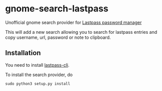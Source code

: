 <!--
SPDX-FileCopyrightText: 2021 Håvard Moen <post@haavard.name>

SPDX-License-Identifier: GPL-3.0-or-later
-->

# gnome-search-lastpass
Unofficial gnome search provider for [Lastpass password manager](https://lastpass.com)

This will add a new search allowing you to search for lastpass entries and copy
username, url, password or note to clipboard.

## Installation
You need to install [lastpass-cli](https://github.com/lastpass/lastpass-cli).

To install the search provider, do
```
sudo python3 setup.py install
```
